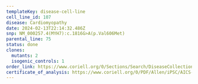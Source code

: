 ```yaml
---
templateKey: disease-cell-line
cell_line_id: 107
disease: Cardiomyopathy
date: 2024-02-13T22:14:32.486Z
snp: NM_000257.4(MYH7):c.1816G>A(p.Val606Met)
parental_line: 75
status: done
clones:
  mutants: 2
  isogenic_controls: 1
order_link: https://www.coriell.org/0/Sections/Search/DiseaseCollection_Detail.aspx?Ref=AICS-0107&Product=CiPSC&PgId=166
certificate_of_analysis: https://www.coriell.org/0/PDF/Allen/iPSC/AICS-0107_CofA.pdf
---
```

